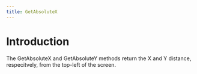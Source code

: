 ```yaml
---
title: GetAbsoluteX
---
```


# Introduction

The GetAbsoluteX and GetAbsoluteY methods return the X and Y distance, respecitvely, from the top-left of the screen.

